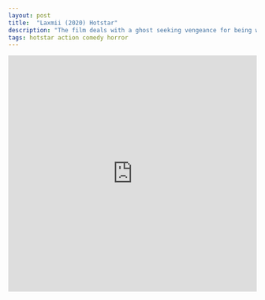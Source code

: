 ```yaml
---
layout: post
title:  "Laxmii (2020) Hotstar"
description: "The film deals with a ghost seeking vengeance for being wronged and haunts everyone who is staying in the house."
tags: hotstar action comedy horror
---
```



<div class="responsive-container">
<iframe src="https://drive.google.com/file/d/1mg-7uFpwIJxpinSIacGSjc7cGK2Bc28I/preview" frameborder="0" marginwidth="0" marginheight="0" scrolling="NO" width="100%" height="480" allowfullscreen></iframe>
<div style="width: 80px; height: 80px; position: absolute; opacity: 0; right: 0px; top: 0px;"> </div></div>
